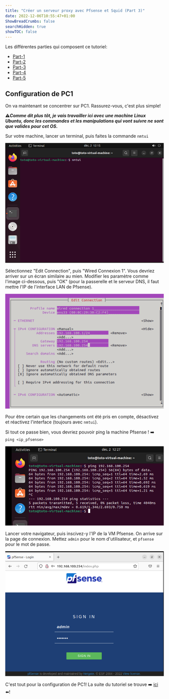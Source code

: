 ```yaml
---
title: "Créer un serveur proxy avec Pfsense et Squid (Part 3)"
date: 2022-12-06T10:55:47+01:00
ShowBreadCrumbs: false
searchHidden: true
showTOC: false
---
```


Les différentes parties qui composent ce tutoriel:

- [Part-1](/fr/notes/proxy)
- [Part-2](/fr/proxy/proxy2)
- [Part-3](/fr/proxy/proxy3)
- [Part-4](/fr/proxy/proxy4)
- [Part-5](/fr/proxy/proxy5)



## Configuration de PC1 ##

On va maintenant se concentrer sur PC1. Rassurez-vous, c'est plus simple! 

⚠️***Comme dit plus tôt, je vais travailler ici avec une machine Linux Ubuntu, donc les commandes et les manipulations qui vont suivre ne sont que valides pour cet OS.***

Sur votre machine, lancer un terminal, puis faites la commande `nmtui`

![pc1](/images/pc/pc1.png)

Sélectionnez "Edit Connection", puis "Wired Connexion 1". Vous devriez arriver sur un écran similaire au mien. Modifier les paramètre comme l'image ci-dessous, puis "OK" (pour la passerelle et le serveur DNS, il faut mettre l'IP de l'interface LAN de Pfsense).

![pc2](/images/pc/pc2.png)

Pour être certain que les changements ont été pris en compte, désactivez et réactivez l'interface (toujours avec `nmtui`).

Si tout ce passe bien, vous devriez pouvoir ping la machine Pfsense ! ➡️ `ping <ip_pfsense>`

![pc3](/images/pc/pc3.png)

Lancer votre navigateur, puis inscivez-y l'IP de la VM Pfsense. On arrive sur la page de connexion. Mettez `admin` pour le nom d'utilisateur, et `pfsense` pour le mot de passe.

![pc4](/images/pc/pc4.png)

C'est tout pour la configuration de PC1! La suite du tutoriel se trouve ➡️ [ici](/fr/proxy/proxy4) ⬅️! 